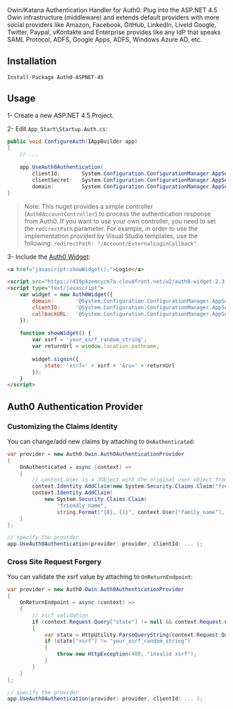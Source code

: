 Owin/Katana Authentication Handler for Auth0. Plug into the ASP.NET 4.5 Owin infrastructure (middleware) and extends default providers with more social providers like Amazon, Facebook, GitHub, LinkedIn, LiveId Google, Twitter, Paypal, vKontakte and Enterprise provides like any IdP that speaks SAML Protocol, ADFS, Google Apps, ADFS, Windows Azure AD, etc. 

## Installation

	Install-Package Auth0-ASPNET-45

## Usage

1- Create a new ASP.NET 4.5 Project.

2- Edit `App_Start\Startup.Auth.cs`:

~~~c#
public void ConfigureAuth(IAppBuilder app)
{
    // ...
    
    app.UseAuth0Authentication(
    	clientId:       System.Configuration.ConfigurationManager.AppSettings["auth0:ClientId"],
    	clientSecret:   System.Configuration.ConfigurationManager.AppSettings["auth0:ClientSecret"],
    	domain:         System.Configuration.ConfigurationManager.AppSettings["auth0:Domain"]);
}
~~~

> Note: This nuget provides a simple controller (`Auth0AccountController`) to process the authentication response from Auth0. If you want to use your own controller, you need to set the `redirectPath` parameter. For example, in order to use the implementation provided by Visual Studio templates, use the following: `redirectPath: "/Account/ExternalLoginCallback"`.

3- Include the <a href="https://github.com/auth0/auth0-widget.js" target="_new">Auth0 Widget</a>:

~~~html
<a href="javascript:showWidget();">Login</a>

<script src="https://d19p4zemcycm7a.cloudfront.net/w2/auth0-widget-2.3.min.js"></script>
<script type="text/javascript">
	var widget = new Auth0Widget({
	    domain:       '@System.Configuration.ConfigurationManager.AppSettings["auth0:Domain"]',
	    clientID:     '@System.Configuration.ConfigurationManager.AppSettings["auth0:ClientId"]',
	    callbackURL:  '@System.Configuration.ConfigurationManager.AppSettings["auth0:AppCallback"]'
	});
	
	function showWidget() {
		var xsrf = 'your_xsrf_random_string';
		var returnUrl = window.location.pathname;
		
		widget.signin({
			state: 'xsrf=' + xsrf + '&ru=' + returnUrl
		});
	}
</script>
~~~

## Auth0 Authentication Provider

### Customizing the Claims Identity

You can change/add new claims by attaching to `OnAuthenticated`:

~~~c#
var provider = new Auth0.Owin.Auth0AuthenticationProvider
{
	OnAuthenticated = async (context) =>
	{
		// context.User is a JObject with the original user object from Auth0
		context.Identity.AddClaim(new System.Security.Claims.Claim("foo", "bar"));
		context.Identity.AddClaim(
			new System.Security.Claims.Claim(
				"friendly_name",
				string.Format("{0}, {1}", context.User["family_name"], context.User["given_name"])));
	}
};

// specify the provider
app.UseAuth0Authentication(provider: provider, clientId: ... );
~~~

### Cross Site Request Forgery

You can validate the xsrf value by attaching to `OnReturnEndpoint`:

~~~c#
var provider = new Auth0.Owin.Auth0AuthenticationProvider
{
	OnReturnEndpoint = async (context) =>
	{
		// xsrf validation
		if (context.Request.Query["state"] != null && context.Request.Query["state"].Contains("xsrf="))
		{
			var state = HttpUtility.ParseQueryString(context.Request.Query["state"]);
			if (state["xsrf"] != "your_xsrf_random_string")
			{
				throw new HttpException(400, "invalid xsrf");
			}
		}
	}
};

// specify the provider
app.UseAuth0Authentication(provider: provider, clientId: ... );
~~~
